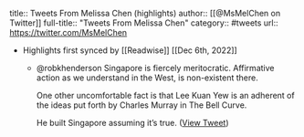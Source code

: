 title:: Tweets From Melissa Chen (highlights)
author:: [[@MsMelChen on Twitter]]
full-title:: "Tweets From Melissa Chen"
category:: #tweets
url:: https://twitter.com/MsMelChen

- Highlights first synced by [[Readwise]] [[Dec 6th, 2022]]
	- @robkhenderson Singapore is fiercely meritocratic. Affirmative action as we understand in the West, is non-existent there. 
	  
	  One other uncomfortable fact is that Lee Kuan Yew is an adherent of the ideas put forth by Charles Murray in The Bell Curve. 
	  
	  He built Singapore assuming it’s true. ([View Tweet](https://twitter.com/MsMelChen/status/1600055851766935552))